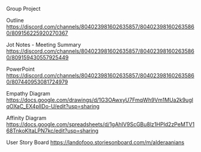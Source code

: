 Group Project

Outline
https://discord.com/channels/804023981602635857/804023981602635860/809156225920270367

Jot Notes - Meeting Summary
https://discord.com/channels/804023981602635857/804023981602635860/809159430557925449


PowerPoint
https://discord.com/channels/804023981602635857/804023981602635860/807440953081724979

Empathy Diagram
https://docs.google.com/drawings/d/1G3OAwxyU7FmqWh9Vm1MUa2k9uglqOXaC_EX4plIDo-U/edit?usp=sharing

Affinity Diagram
https://docs.google.com/spreadsheets/d/1gAhIV9ScGBu8lz1HPld2zPeMTV168TnkoKltaLPN7kc/edit?usp=sharing

User Story Board
https://landofooo.storiesonboard.com/m/alderaanians
